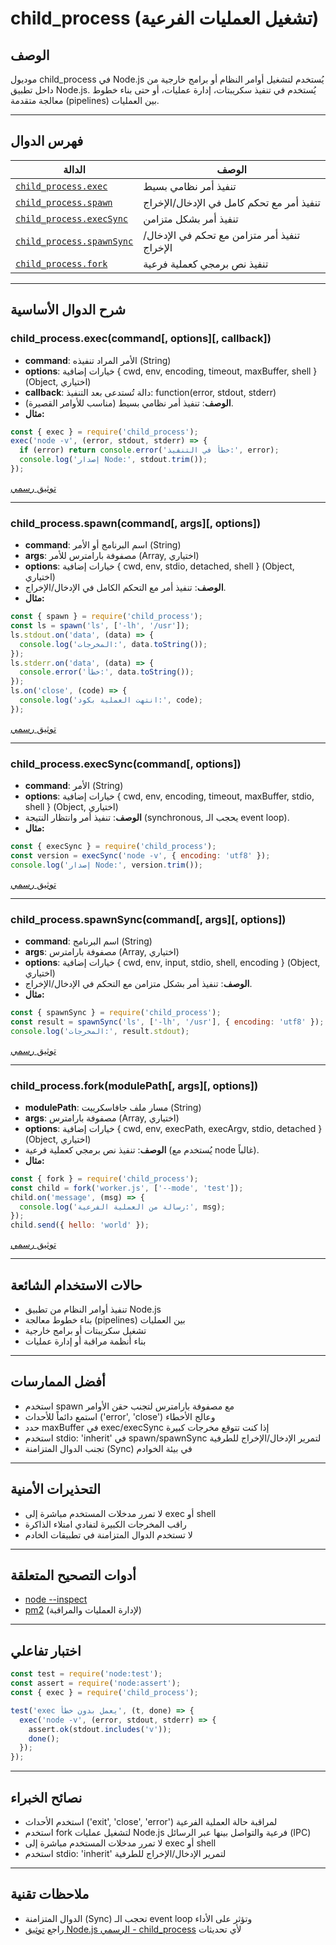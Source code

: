 # child_process (تشغيل العمليات الفرعية)

## الوصف
موديول child_process في Node.js يُستخدم لتشغيل أوامر النظام أو برامج خارجية من داخل تطبيق Node.js. يُستخدم في تنفيذ سكريبتات، إدارة عمليات، أو حتى بناء خطوط معالجة متقدمة (pipelines) بين العمليات.

---

## فهرس الدوال
| الدالة | الوصف |
|--------|-------|
| [`child_process.exec`](#child_processexeccommand-options-callback) | تنفيذ أمر نظامي بسيط |
| [`child_process.spawn`](#child_processspawncommand-args-options) | تنفيذ أمر مع تحكم كامل في الإدخال/الإخراج |
| [`child_process.execSync`](#child_processexecsynccommand-options) | تنفيذ أمر بشكل متزامن |
| [`child_process.spawnSync`](#child_processspawnsynccommand-args-options) | تنفيذ أمر متزامن مع تحكم في الإدخال/الإخراج |
| [`child_process.fork`](#child_processforkmodulepath-args-options) | تنفيذ نص برمجي كعملية فرعية |

---

## شرح الدوال الأساسية

### child_process.exec(command[, options][, callback])
- **command**: الأمر المراد تنفيذه (String)
- **options**: خيارات إضافية { cwd, env, encoding, timeout, maxBuffer, shell } (Object, اختياري)
- **callback**: دالة تُستدعى بعد التنفيذ: function(error, stdout, stderr)
- **الوصف**: تنفيذ أمر نظامي بسيط (مناسب للأوامر القصيرة).
- **مثال:**
```js
const { exec } = require('child_process');
exec('node -v', (error, stdout, stderr) => {
  if (error) return console.error('خطأ في التنفيذ:', error);
  console.log('إصدار Node:', stdout.trim());
});
```
[توثيق رسمي](https://nodejs.org/docs/latest/api/child_process.html#child_processexeccommand-options-callback)

---

### child_process.spawn(command[, args][, options])
- **command**: اسم البرنامج أو الأمر (String)
- **args**: مصفوفة بارامترس للأمر (Array, اختياري)
- **options**: خيارات إضافية { cwd, env, stdio, detached, shell } (Object, اختياري)
- **الوصف**: تنفيذ أمر مع التحكم الكامل في الإدخال/الإخراج.
- **مثال:**
```js
const { spawn } = require('child_process');
const ls = spawn('ls', ['-lh', '/usr']);
ls.stdout.on('data', (data) => {
  console.log('المخرجات:', data.toString());
});
ls.stderr.on('data', (data) => {
  console.error('خطأ:', data.toString());
});
ls.on('close', (code) => {
  console.log('انتهت العملية بكود:', code);
});
```
[توثيق رسمي](https://nodejs.org/docs/latest/api/child_process.html#child_processspawncommand-args-options)

---

### child_process.execSync(command[, options])
- **command**: الأمر (String)
- **options**: خيارات إضافية { cwd, env, encoding, timeout, maxBuffer, stdio, shell } (Object, اختياري)
- **الوصف**: تنفيذ أمر وانتظار النتيجة (synchronous, يحجب الـ event loop).
- **مثال:**
```js
const { execSync } = require('child_process');
const version = execSync('node -v', { encoding: 'utf8' });
console.log('إصدار Node:', version.trim());
```
[توثيق رسمي](https://nodejs.org/docs/latest/api/child_process.html#child_processexecsynccommand-options)

---

### child_process.spawnSync(command[, args][, options])
- **command**: اسم البرنامج (String)
- **args**: مصفوفة بارامترس (Array, اختياري)
- **options**: خيارات إضافية { cwd, env, input, stdio, shell, encoding } (Object, اختياري)
- **الوصف**: تنفيذ أمر بشكل متزامن مع التحكم في الإدخال/الإخراج.
- **مثال:**
```js
const { spawnSync } = require('child_process');
const result = spawnSync('ls', ['-lh', '/usr'], { encoding: 'utf8' });
console.log('المخرجات:', result.stdout);
```
[توثيق رسمي](https://nodejs.org/docs/latest/api/child_process.html#child_processspawnsynccommand-args-options)

---

### child_process.fork(modulePath[, args][, options])
- **modulePath**: مسار ملف جافاسكريبت (String)
- **args**: مصفوفة بارامترس (Array, اختياري)
- **options**: خيارات إضافية { cwd, env, execPath, execArgv, stdio, detached } (Object, اختياري)
- **الوصف**: تنفيذ نص برمجي كعملية فرعية (يُستخدم مع node غالباً).
- **مثال:**
```js
const { fork } = require('child_process');
const child = fork('worker.js', ['--mode', 'test']);
child.on('message', (msg) => {
  console.log('رسالة من العملية الفرعية:', msg);
});
child.send({ hello: 'world' });
```
[توثيق رسمي](https://nodejs.org/docs/latest/api/child_process.html#child_processforkmodulepath-args-options)

---

## حالات الاستخدام الشائعة
- تنفيذ أوامر النظام من تطبيق Node.js
- بناء خطوط معالجة (pipelines) بين العمليات
- تشغيل سكريبتات أو برامج خارجية
- بناء أنظمة مراقبة أو إدارة عمليات

---

## أفضل الممارسات
- استخدم spawn مع مصفوفة بارامترس لتجنب حقن الأوامر
- استمع دائماً للأحداث ('error', 'close') وعالج الأخطاء
- حدد maxBuffer في exec/execSync إذا كنت تتوقع مخرجات كبيرة
- استخدم stdio: 'inherit' في spawn/spawnSync لتمرير الإدخال/الإخراج للطرفية
- تجنب الدوال المتزامنة (Sync) في بيئة الخوادم

---

## التحذيرات الأمنية
- لا تمرر مدخلات المستخدم مباشرة إلى exec أو shell
- راقب المخرجات الكبيرة لتفادي امتلاء الذاكرة
- لا تستخدم الدوال المتزامنة في تطبيقات الخادم

---

## أدوات التصحيح المتعلقة
- [node --inspect](https://nodejs.org/en/docs/guides/debugging-getting-started/)
- [pm2](https://pm2.keymetrics.io/) (لإدارة العمليات والمراقبة)

---

## اختبار تفاعلي
```js
const test = require('node:test');
const assert = require('node:assert');
const { exec } = require('child_process');

test('exec يعمل بدون خطأ', (t, done) => {
  exec('node -v', (error, stdout, stderr) => {
    assert.ok(stdout.includes('v'));
    done();
  });
});
```

---

## نصائح الخبراء
- استخدم الأحداث ('exit', 'close', 'error') لمراقبة حالة العملية الفرعية
- استخدم fork لتشغيل عمليات Node.js فرعية والتواصل بينها عبر الرسائل (IPC)
- لا تمرر مدخلات المستخدم مباشرة إلى exec أو shell
- استخدم stdio: 'inherit' لتمرير الإدخال/الإخراج للطرفية

---

## ملاحظات تقنية
- الدوال المتزامنة (Sync) تحجب الـ event loop وتؤثر على الأداء
- راجع [توثيق Node.js الرسمي - child_process](https://nodejs.org/docs/latest/api/child_process.html) لأي تحديثات 